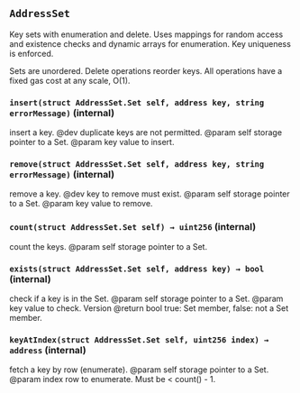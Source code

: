 ## `AddressSet`

Key sets with enumeration and delete. Uses mappings for random access
and existence checks and dynamic arrays for enumeration. Key uniqueness is enforced. 


Sets are unordered. Delete operations reorder keys. All operations have a 
fixed gas cost at any scale, O(1).


### `insert(struct AddressSet.Set self, address key, string errorMessage)` (internal)

insert a key. 
     @dev duplicate keys are not permitted.
     @param self storage pointer to a Set. 
     @param key value to insert.



### `remove(struct AddressSet.Set self, address key, string errorMessage)` (internal)

remove a key.
     @dev key to remove must exist. 
     @param self storage pointer to a Set.
     @param key value to remove.



### `count(struct AddressSet.Set self) → uint256` (internal)

count the keys.
     @param self storage pointer to a Set.



### `exists(struct AddressSet.Set self, address key) → bool` (internal)

check if a key is in the Set.
     @param self storage pointer to a Set.
     @param key value to check. Version
     @return bool true: Set member, false: not a Set member.



### `keyAtIndex(struct AddressSet.Set self, uint256 index) → address` (internal)

fetch a key by row (enumerate).
     @param self storage pointer to a Set.
     @param index row to enumerate. Must be < count() - 1.




